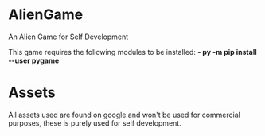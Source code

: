 # AlienGame
An Alien Game for Self Development

This game requires the following modules to be installed:
<b>- py -m pip install --user pygame</b>

# Assets 
All assets used are found on google and won't be used for commercial purposes, these is purely used for self development.

